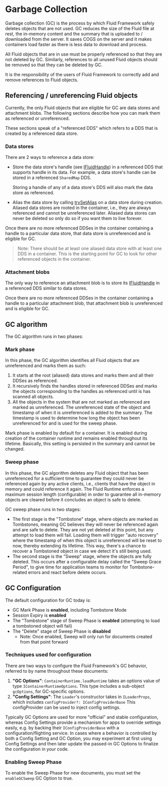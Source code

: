 # Garbage Collection

Garbage collection (GC) is the process by which Fluid Framework safely deletes objects that are not used.
GC reduces the size of the Fluid file at rest, the in-memory content and the summary that is uploaded to / downloaded from the server.
It saves COGS on the server and it makes containers load faster as there is less data to download and process.

All Fluid objects that are in use must be properly referenced so that they are not deleted by GC. Similarly, references to all unused Fluid objects should be removed so that they can be deleted by GC.

It is the responsibility of the users of Fluid Framework to correctly add and remove references to Fluid objects.

## Referencing / unreferencing Fluid objects

Currently, the only Fluid objects that are eligible for GC are data stores and attachment blobs. The following sections describe how you can mark them as referenced or unreferenced.

These sections speak of a "referenced DDS" which refers to a DDS that is created by a referenced data store.

### Data stores

There are 2 ways to reference a data store:

-   Store the data store's handle (see [IFluidHandle](../../../../../packages/common/core-interfaces/src/handles.ts)) in a referenced DDS that supports handle in its data.
For example, a data store's handle can be stored in a referenced `SharedMap` DDS.

    Storing a handle of any of a data store's DDS will also mark the data store as referenced.

-   Alias the data store by calling [trySetAlias](../../../runtime-definitions/src/dataStoreContext.ts) on a data store during creation. Aliased data stores are rooted in the container, i.e., they are always referenced and cannot be unreferenced later.
Aliased data stores can never be deleted so only do so if you want them to live forever.

Once there are no more referenced DDSes in the container containing a handle to a particular data store, that data store is unreferenced and is eligible for GC.

> Note: There should be at least one aliased data store with at least one DDS in a container. This is the starting point for GC to look for other referenced objects in the container.

### Attachment blobs

The only way to reference an attachment blob is to store its [IFluidHandle](../../../../../packages/common/core-interfaces/src/handles.ts) in a referenced DDS similar to data stores.

Once there are no more referenced DDSes in the container containing a handle to a particular attachment blob, that attachment blob is unreferenced and is eligible for GC.

## GC algorithm

The GC algorithm runs in two phases:

### Mark phase

In this phase, the GC algorithm identifies all Fluid objects that are unreferenced and marks them as such:

1. It starts at the root (aliased) data stores and marks them and all their DDSes as referenced.
2. It recursively finds the handles stored in referenced DDSes and marks the objects corresponding to the handles as referenced until is has scanned all objects.
3. All the objects in the system that are not marked as referenced are marked as unreferenced. The unreferenced state of the object and timestamp of when it is unreferenced is added to the summary. The timestamp is used to determine how long the object has been unreferenced for and is used for the sweep phase.

Mark phase is enabled by default for a container. It is enabled during creation of the container runtime and remains enabled throughout its lifetime. Basically, this setting is persisted in the summary and cannot be changed.

### Sweep phase

In this phase, the GC algorithm deletes any Fluid object that has been unreferenced for a sufficient time to guarantee
they could never be referenced again by any active clients, i.e., clients that have the object in memory and could reference it again.
The Fluid Runtime enforces a maximum session length (configurable) in order to guarantee all in-memory objects are cleared before
it concludes an object is safe to delete.

GC sweep phase runs in two stages:

-   The first stage is the "Tombstone" stage, where objects are marked as Tombstones, meaning GC believes they will
    never be referenced again and are safe to delete. They are not yet deleted at this point, but any attempt to
    load them will fail. Loading them will trigger "auto recovery" where the timestamp of when this object is unreferenced will be reset to now, thereby extending its lifetime.
    This way, there's a chance to recover a Tombstoned object in case we detect it's still being used.
-   The second stage is the "Sweep" stage, where the objects are fully deleted.
    This occurs after a configurable delay called the "Sweep Grace Period", to give time for application teams
    to monitor for Tombstone-related errors and react before delete occurs.

## GC Configuration

The default configuration for GC today is:

-   GC Mark Phase is **enabled**, including Tombstone Mode
-   Session Expiry is **enabled**
-   The "Tombstone" stage of Sweep Phase is **enabled** (attempting to load a tombstoned object will fail)
-   The "Delete" stage of Sweep Phase is **disabled**
    -   Note: Once enabled, Sweep will only run for documents created from that point forward

### Techniques used for configuration

There are two ways to configure the Fluid Framework's GC behavior, referred to by name throughout these documents:

1.  **"GC Options"**: `ContainerRuntime.loadRuntime` takes an options value of type `IContainerRuntimeOptions`.
    This type includes a sub-object `gcOptions`, for GC-specific options.
2.  **"Config Settings"**: The `Loader`'s constructor takes in `ILoaderProps`, which includes `configProvider?: IConfigProviderBase`
    This configProvider can be used to inject config settings.

Typically GC Options are used for more "official" and stable configuration, whereas Config Settings provide a mechanism
for apps to override settings easily, e.g. by backing their `IConfigProviderBase` with a configuration/flighting service.
In cases where a behavior is controlled by both a Config Setting and GC Option, you may experiment at first using Config Settings
and then later update the passed-in GC Options to finalize the configuration in your code.

### Enabling Sweep Phase

To enable the Sweep Phase for new documents, you must set the `enableGCSweep` GC Option to true.
